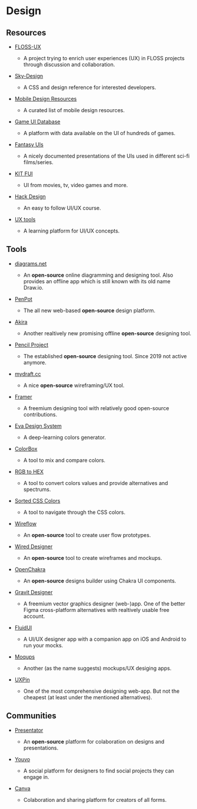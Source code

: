 # Design

## Resources

* [FLOSS-UX](https://github.com/dani763f/FLOSS-UX)
  
  * A project trying to enrich user experiences (UX) in FLOSS projects through discussion and collaboration.

* [Sky-Design](https://github.com/joeygoksu/sky-design)
  
  - A CSS and design reference for interested developers.

* [Mobile Design Resources](https://github.com/joeygoksu/mobile-design-resources)
  
  * A curated list of mobile design resources.

* [Game UI Database](https://www.gameuidatabase.com)
  
  * A platform with data available on the UI of hundreds of games.

* [Fantasy UIs](https://www.pushing-pixels.org/fui)
  
  * A nicely documented presentations of the UIs used in different sci-fi films/series.

* [KIT FUI](https://www.saji8k.com/kit-fui)
  
  * UI from movies, tv, video games and more.

* [Hack Design](https://hackdesign.org)
  
  * An easy to follow UI/UX course.

* [UX tools](https://uxtools.co)
  
  * A learning platform for UI/UX concepts.

## Tools

* [diagrams.net](https://www.diagrams.net)
  
  - An **open-source** online diagramming and designing tool. Also provides an offline app which is still known with its old name Draw.io.

* [PenPot](https://penpot.app)
  
  * The all new web-based **open-source** design platform.

* [Akira](https://github.com/akiraux/Akira)
  
  * Another realtively new promising offline **open-source** designing tool.

* [Pencil Project](https://pencil.evolus.vn)
  
  * The established **open-source** designing tool. Since 2019 not active anymore.

* [mydraft.cc](https://mydraft.cc)
  
  * A nice **open-source** wireframing/UX tool.

* [Framer](https://www.framer.com)
  
  * A freemium designing tool with relatively good open-source contributions.

* [Eva Design System](https://colors.eva.design)
  
  * A deep-learning colors generator.

* [ColorBox](https://colorbox.io)
  
  * A tool to mix and compare colors.

* [RGB to HEX](https://www.rgbtohex.net/rgb)
  
  * A tool to convert colors values and provide alternatives and spectrums.

* [Sorted CSS Colors](https://enes.in/sorted-colors)
  
  * A tool to navigate through the CSS colors.

* [Wireflow](https://wireflow.co)
  
  * An **open-source** tool to create user flow prototypes.

* [Wired Designer](https://github.com/wiredjs/designer)
  
  * An **open-source** tool to create wireframes and mockups.

* [OpenChakra](https://openchakra.app)
  
  * An **open-source** designs builder using Chakra UI components.

* [Gravit Designer](https://www.designer.io)
  
  * A freemium vector graphics designer (web-)app. One of the better Figma cross-platform alternatives with realtively usable free account.

* [FluidUI](https://www.fluidui.com)
  
  * A UI/UX designer app with a companion app on iOS and Android to run your mocks.

* [Moqups](https://moqups.com)
  
  * Another (as the name suggests) mockups/UX desiging apps.

* [UXPin](https://www.uxpin.com)
  
  * One of the most comprehensive designing web-app. But not the cheapest (at least under the mentioned alternatives).

## Communities

* [Presentator](https://presentator.io)
  
  * An **open-source** platform for colaboration on designs and presentations.

* [Youvo](https://www.youvo.org)
  
  * A social platform for designers to find social projects they can engage in.

* [Canva](https://www.canva.com)
  
  * Colaboration and sharing platform for creators of all forms. 
